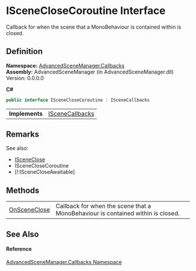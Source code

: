# ISceneCloseCoroutine Interface


Callback for when the scene that a MonoBehaviour is contained within is closed.



## Definition
**Namespace:** <a href="N_AdvancedSceneManager_Callbacks">AdvancedSceneManager.Callbacks</a>  
**Assembly:** AdvancedSceneManager (in AdvancedSceneManager.dll) Version: 0.0.0.0

**C#**
``` C#
public interface ISceneCloseCoroutine : ISceneCallbacks
```

<table><tr><td><strong>Implements</strong></td><td><a href="T_AdvancedSceneManager_Callbacks_ISceneCallbacks">ISceneCallbacks</a></td></tr>
</table>



## Remarks
See also:   
  
<ul><li><a href="T_AdvancedSceneManager_Callbacks_ISceneClose">ISceneClose</a></li><li>ISceneCloseCoroutine</li><li>[!:ISceneCloseAwaitable]</li></ul>



## Methods
<table>
<tr>
<td><a href="M_AdvancedSceneManager_Callbacks_ISceneCloseCoroutine_OnSceneClose">OnSceneClose</a></td>
<td>Callback for when the scene that a MonoBehaviour is contained within is closed.</td></tr>
</table>

## See Also


#### Reference
<a href="N_AdvancedSceneManager_Callbacks">AdvancedSceneManager.Callbacks Namespace</a>  
